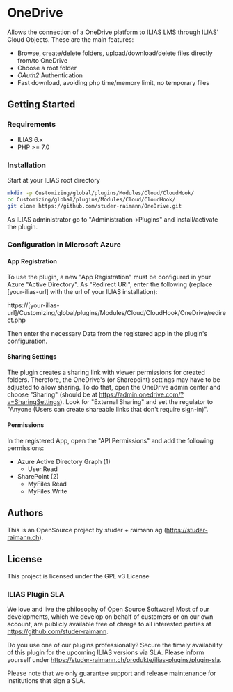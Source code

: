 # OneDrive

Allows the connection of a OneDrive platform to ILIAS LMS through ILIAS' Cloud Objects. These are the main features:
* Browse, create/delete folders, upload/download/delete files directly from/to OneDrive
* Choose a root folder
* *OAuth2* Authentication
* Fast download, avoiding php time/memory limit, no temporary files

## Getting Started

### Requirements

* ILIAS 6.x
* PHP >= 7.0

### Installation

Start at your ILIAS root directory
```bash
mkdir -p Customizing/global/plugins/Modules/Cloud/CloudHook/
cd Customizing/global/plugins/Modules/Cloud/CloudHook/
git clone https://github.com/studer-raimann/OneDrive.git
```
As ILIAS administrator go to "Administration->Plugins" and install/activate the plugin.

### Configuration in Microsoft Azure

#### App Registration

To use the plugin, a new "App Registration" must be configured in your Azure "Active Directory". As 
"Redirect URI", enter the following (replace [your-ilias-url] with the url of your ILIAS installation): 

https://[your-ilias-url]/Customizing/global/plugins/Modules/Cloud/CloudHook/OneDrive/redirect.php

Then enter the necessary Data from the registered app in the plugin's configuration.

#### Sharing Settings

The plugin creates a sharing link with viewer permissions for created folders. Therefore, the OneDrive's (or Sharepoint) settings may have to be adjusted to allow sharing. To do that, open the OneDrive admin center and choose "Sharing" (should be at https://admin.onedrive.com/?v=SharingSettings). Look for "External Sharing" and set the regulator to "Anyone (Users can create shareable links that don't require sign-in)". 

#### Permissions

In the registered App, open the "API Permissions" and add the following permissions:
* Azure Active Directory Graph (1)
    * User.Read
* SharePoint (2)
    * MyFiles.Read
    * MyFiles.Write

## Authors

This is an OpenSource project by studer + raimann ag (https://studer-raimann.ch).

## License

This project is licensed under the GPL v3 License 

### ILIAS Plugin SLA

We love and live the philosophy of Open Source Software! Most of our developments, which we develop on behalf of customers or on our own account, are publicly available free of charge to all interested parties at https://github.com/studer-raimann.

Do you use one of our plugins professionally? Secure the timely availability of this plugin for the upcoming ILIAS versions via SLA. Please inform yourself under https://studer-raimann.ch/produkte/ilias-plugins/plugin-sla.

Please note that we only guarantee support and release maintenance for institutions that sign a SLA.
